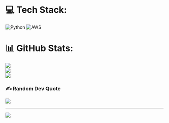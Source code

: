 # 💻 Tech Stack:
![Python](https://img.shields.io/badge/python-3670A0?style=for-the-badge&logo=python&logoColor=ffdd54) ![AWS](https://img.shields.io/badge/AWS-%23FF9900.svg?style=for-the-badge&logo=amazon-aws&logoColor=white)
# 📊 GitHub Stats:
![](https://github-readme-stats.vercel.app/api?username=Alphawave1989&theme=dark&hide_border=false&include_all_commits=false&count_private=false)<br/>
![](https://github-readme-streak-stats.herokuapp.com/?user=Alphawave1989&theme=dark&hide_border=false)<br/>
![](https://github-readme-stats.vercel.app/api/top-langs/?username=Alphawave1989&theme=dark&hide_border=false&include_all_commits=false&count_private=false&layout=compact)

### ✍️ Random Dev Quote
![](https://quotes-github-readme.vercel.app/api?type=horizontal&theme=radical)

---
[![](https://visitcount.itsvg.in/api?id=Alphawave1989&icon=0&color=0)](https://visitcount.itsvg.in)

<!-- Proudly created with GPRM ( https://gprm.itsvg.in ) -->
